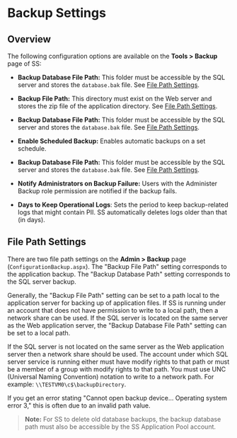 [title]: # (Backup Settings)
[tags]: # (Backup Settings)
[priority]: # (1000)

# Backup Settings

## Overview

The following configuration options are available on the **Tools \> Backup** page of SS:

- **Backup Database File Path:** This folder must be accessible by the SQL server and stores the `database.bak` file. See [File Path Settings](#file-path-settings).

- **Backup File Path:** This directory must exist on the Web server and stores the zip file of the application directory. See [File Path Settings](#file-path-settings).

- **Backup Database File Path:** This folder must be accessible by the SQL server and stores the `database.bak` file. See [File Path Settings](#file-path-settings).

- **Enable Scheduled Backup:** Enables automatic backups on a set schedule.

- **Backup Database File Path:** This folder must be accessible by the SQL server and stores the `database.bak` file. See [File Path Settings](#file-path-settings).

- **Notify Administrators on Backup Failure:** Users with the Administer Backup role permission are notified if the backup fails.

- **Days to Keep Operational Logs**: Sets the period to keep backup-related logs that might contain PII. SS automatically deletes logs older than that (in days).

## File Path Settings

There are two file path settings on the **Admin > Backup** page  (`ConfigurationBackup.aspx`). The "Backup File Path" setting corresponds  to the application backup. The "Backup Database Path" setting  corresponds to the SQL server backup.   

Generally, the "Backup File Path"  setting can be set to a path local to the application server for backing up of application files. If SS is running under an account  that does not have permission to write to a local path, then a network  share can be used. If the SQL server is located on the same server as the Web application server, the "Backup Database File Path" setting can be set to a local path. 

If the SQL server is not  located on the same server as the Web application server then a network  share should be used. The account under which SQL server service is  running either must have modify rights to that path or must be a member  of a group with modify rights to that path. You must use UNC (Universal  Naming Convention) notation to write to a network path. For example:  `\\TESTVM0\c$\backupDirectory`. 

If you get an error  stating "Cannot open backup device… Operating  system error 3," this is often due to an invalid path value. 

> **Note:** For SS to delete old database backups, the backup database path must also be accessible by the SS Application Pool account. 
